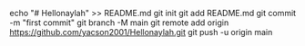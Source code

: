 echo "# Hellonaylah" >> README.md
git init
git add README.md
git commit -m "first commit"
git branch -M main
git remote add origin https://github.com/yacson2001/Hellonaylah.git
git push -u origin main
